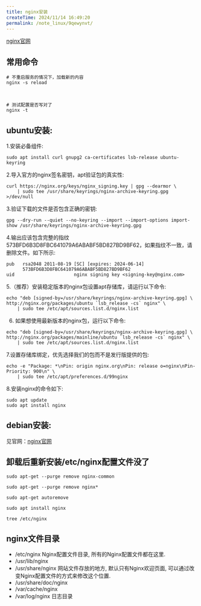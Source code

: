 ```yaml
---
title: nginx安装
createTime: 2024/11/14 16:49:20
permalink: /note_linux/9qewynvt/
---
```


[nginx官网](https://nginx.org/en/linux_packages.html)


## 常用命令
```shell
# 不重启服务的情况下，加载新的内容
nginx -s reload



# 测试配置是否写对了
nginx -t
```




## ubuntu安装:

1.安装必备组件:

```shell
sudo apt install curl gnupg2 ca-certificates lsb-release ubuntu-keyring
```

2.导入官方的nginx签名密钥，apt验证包的真实性:

```shell
curl https://nginx.org/keys/nginx_signing.key | gpg --dearmor \
    | sudo tee /usr/share/keyrings/nginx-archive-keyring.gpg >/dev/null
```

3.验证下载的文件是否包含正确的密钥:
```shell
gpg --dry-run --quiet --no-keyring --import --import-options import-show /usr/share/keyrings/nginx-archive-keyring.gpg
```

4.输出应该包含完整的指纹573BFD6B3D8FBC641079A6ABABF5BD827BD9BF62，如果指纹不一致，请删除文件。如下所示:

```shell
pub   rsa2048 2011-08-19 [SC] [expires: 2024-06-14]
      573BFD6B3D8FBC641079A6ABABF5BD827BD9BF62
uid                      nginx signing key <signing-key@nginx.com>
```

5.（推荐）安装稳定版本的nginx包设置apt存储库，请运行以下命令:

```shell
echo "deb [signed-by=/usr/share/keyrings/nginx-archive-keyring.gpg] \
http://nginx.org/packages/ubuntu `lsb_release -cs` nginx" \
    | sudo tee /etc/apt/sources.list.d/nginx.list
```

6. 如果想使用最新版本的nginx包，运行以下命令:
```shell
echo "deb [signed-by=/usr/share/keyrings/nginx-archive-keyring.gpg] \
http://nginx.org/packages/mainline/ubuntu `lsb_release -cs` nginx" \
    | sudo tee /etc/apt/sources.list.d/nginx.list
```


7.设置存储库绑定，优先选择我们的包而不是发行版提供的包:

```shell
echo -e "Package: *\nPin: origin nginx.org\nPin: release o=nginx\nPin-Priority: 900\n" \
    | sudo tee /etc/apt/preferences.d/99nginx
```


8.安装nginx的命令如下:

```shell
sudo apt update
sudo apt install nginx

```



## debian安装:
见官网：[nginx官网](https://nginx.org/en/linux_packages.html)


## 卸载后重新安装/etc/nginx配置文件没了

```shell
sudo apt-get --purge remove nginx-common 

sudo apt-get --purge remove nginx*

sudo apt-get autoremove

sudo apt install nginx

tree /etc/nginx
```



## nginx文件目录

- /etc/nginx  Nginx配置文件目录, 所有的Nginx配置文件都在这里.
- /usr/lib/nginx
- /usr/share/nginx 网站文件存放的地方, 默认只有Nginx欢迎页面, 可以通过改变Nginx配置文件的方式来修改这个位置.
- /usr/share/doc/nginx
- /var/cache/nginx
- /var/log/nginx  日志目录



